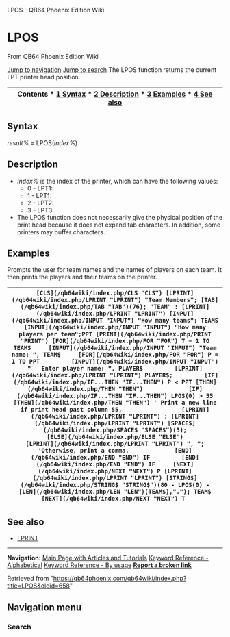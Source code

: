


LPOS - QB64 Phoenix Edition Wiki








# LPOS



From QB64 Phoenix Edition Wiki



[Jump to navigation](#mw-head)
[Jump to search](#searchInput)
The LPOS function returns the current LPT printer head position.


  






| Contents * [1 Syntax](#Syntax) * [2 Description](#Description) * [3 Examples](#Examples) * [4 See also](#See_also) |
| --- |


## Syntax


*result%* = LPOS(*index%*)
  




## Description


* *index%* is the index of the printer, which can have the following values:
	+ 0 - LPT1:
	+ 1 - LPT1:
	+ 2 - LPT2:
	+ 3 - LPT3:
* The LPOS function does not necessarily give the physical position of the print head because it does not expand tab characters. In addition, some printers may buffer characters.


  




## Examples


Prompts the user for team names and the names of players on each team. It then prints the players and their teams on the printer.


| ``` [CLS](/qb64wiki/index.php/CLS "CLS") [LPRINT](/qb64wiki/index.php/LPRINT "LPRINT") "Team Members"; [TAB](/qb64wiki/index.php/TAB "TAB")(76); "TEAM" : [LPRINT](/qb64wiki/index.php/LPRINT "LPRINT") [INPUT](/qb64wiki/index.php/INPUT "INPUT") "How many teams"; TEAMS [INPUT](/qb64wiki/index.php/INPUT "INPUT") "How many players per team";PPT [PRINT](/qb64wiki/index.php/PRINT "PRINT") [FOR](/qb64wiki/index.php/FOR "FOR") T = 1 TO TEAMS     [INPUT](/qb64wiki/index.php/INPUT "INPUT") "Team name: ", TEAM$     [FOR](/qb64wiki/index.php/FOR "FOR") P = 1 TO PPT         [INPUT](/qb64wiki/index.php/INPUT "INPUT") "   Enter player name: ", PLAYER$         [LPRINT](/qb64wiki/index.php/LPRINT "LPRINT") PLAYER$;         [IF](/qb64wiki/index.php/IF...THEN "IF...THEN") P < PPT [THEN](/qb64wiki/index.php/THEN "THEN")             [IF](/qb64wiki/index.php/IF...THEN "IF...THEN") LPOS(0) > 55 [THEN](/qb64wiki/index.php/THEN "THEN") ' Print a new line if print head past column 55.                 [LPRINT](/qb64wiki/index.php/LPRINT "LPRINT") : [LPRINT](/qb64wiki/index.php/LPRINT "LPRINT") [SPACE$](/qb64wiki/index.php/SPACE$ "SPACE$")(5);             [ELSE](/qb64wiki/index.php/ELSE "ELSE")                 [LPRINT](/qb64wiki/index.php/LPRINT "LPRINT") ", ";         'Otherwise, print a comma.             [END](/qb64wiki/index.php/END "END") IF         [END](/qb64wiki/index.php/END "END") IF     [NEXT](/qb64wiki/index.php/NEXT "NEXT") P [LPRINT](/qb64wiki/index.php/LPRINT "LPRINT") [STRING$](/qb64wiki/index.php/STRING$ "STRING$")(80 - LPOS(0) - [LEN](/qb64wiki/index.php/LEN "LEN")(TEAM$),"."); TEAM$ [NEXT](/qb64wiki/index.php/NEXT "NEXT") T  ``` |
| --- |


  




## See also


* [LPRINT](/qb64wiki/index.php/LPRINT "LPRINT")


  






---


**Navigation:**
[Main Page with Articles and Tutorials](/qb64wiki/index.php/Main_Page "Main Page")
[Keyword Reference - Alphabetical](/qb64wiki/index.php/Keyword_Reference_-_Alphabetical "Keyword Reference - Alphabetical")
[Keyword Reference - By usage](/qb64wiki/index.php/Keyword_Reference_-_By_usage "Keyword Reference - By usage")
**[Report a broken link](https://qb64phoenix.com/forum/showthread.php?tid=2800)**  





Retrieved from "<https://qb64phoenix.com/qb64wiki/index.php?title=LPOS&oldid=658>"




## Navigation menu








### Search





















